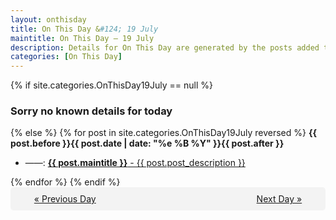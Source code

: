 ```yaml
---
layout: onthisday
title: On This Day &#124; 19 July
maintitle: On This Day — 19 July
description: Details for On This Day are generated by the posts added to the website so the content is subject to changes/updates over time.
categories: [On This Day]
---
```


{% if site.categories.OnThisDay19July == null %}
<h3>Sorry no known details for today</h3>
{% else %}
{% for post in site.categories.OnThisDay19July reversed %}
<strong>{{ post.before }}{{ post.date | date: "%e %B %Y" }}{{ post.after }}</strong>
<ul>
<li> ——: <a class="{{ post.class }}" href="{{ post.url }}"><strong>{{ post.maintitle }}</strong> - {{ post.post_description }}</a></li>
</ul>
{% endfor %}
{% endif %}

<div style="background-color: #f3f3f3; padding: 10px; border-radius: 5px; text-align: center; display: flex; justify-content: space-evenly;">
<a href="/onthisday/07/07-18">« Previous Day</a>
<span style="visibility:hidden;">[ Visit Leap Year February 29 ]</span>
<a href="/onthisday/07/07-20">Next Day »</a>
</div>
